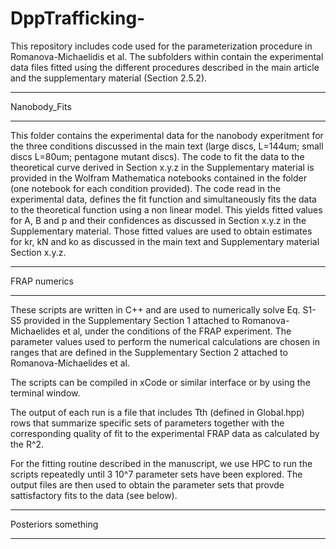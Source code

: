 # DppTrafficking-
This repository includes code used for the parameterization procedure in Romanova-Michaelidis et al. The subfolders within contain the experimental data files fitted using the different procedures described in the main article and the supplementary material (Section 2.5.2).

*************
Nanobody_Fits
*************
This folder contains the experimental data for the nanobody experitment for the three conditions discussed in the main text (large discs, L=144um; small discs L=80um; pentagone mutant discs). The code to fit the data to the theoretical curve derived in Section x.y.z in the Supplementary material is provided in the Wolfram Mathematica notebooks contained in the folder (one notebook for each condition provided). The code read in the experimental data, defines the fit function and simultaneously fits the data to the theoretical function using a non linear model. This yields fitted values for A, B and p and their confidences as discussed in Section x.y.z in the Supplementary material. Those fitted values are used to obtain estimates for kr, kN and ko as discussed in the main text and Supplementary material Section x.y.z.

*****************
FRAP numerics
*****************
These scripts are written in C++ and are used to numerically solve Eq. S1-S5 provided in the Supplementary Section 1 attached to Romanova-Michaelides et al, under the conditions of the FRAP experiment. The parameter values used to perform the numerical calculations are chosen in ranges that are defined in the Supplementary Section 2 attached to Romanova-Michaelides et al.

The scripts can be compiled in xCode or similar interface or by using the terminal window.

The output of each run is a file that includes Tth (defined in Global.hpp) rows that summarize specific sets of parameters together with the corresponding quality of fit to the experimental FRAP data as calculated by the R^2.  

For the fitting routine described in the manuscript, we use HPC to run the scripts repeatedly until 3 10^7 parameter sets have been explored. The output files are then used to obtain the parameter sets that provde sattisfactory fits to the data (see below).


*********************
Posteriors something
*********************
